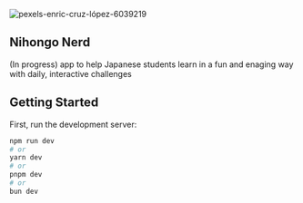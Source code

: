 ![pexels-enric-cruz-lópez-6039219](https://github.com/TechieTeee/Nihongo-Nerd/assets/100870737/298b7dcc-bc99-4730-8123-317d2aac8d09)

## Nihongo Nerd
(In progress) app to help Japanese students learn in a fun and enaging way with daily, interactive challenges

## Getting Started

First, run the development server:

```bash
npm run dev
# or
yarn dev
# or
pnpm dev
# or
bun dev
```
